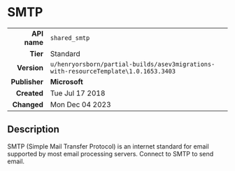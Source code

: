 # SMTP
| | |
|-:|-|
|**API name**|`shared_smtp`|
|**Tier**|Standard|
|**Version**|`u/henryorsborn/partial-builds/asev3migrations-with-resourceTemplate\1.0.1653.3403`|
|**Publisher**|**Microsoft**|
|**Created**|Tue Jul 17 2018|
|**Changed**|Mon Dec 04 2023|

## Description
SMTP (Simple Mail Transfer Protocol) is an internet standard for email supported by most email processing servers. Connect to SMTP to send email.
